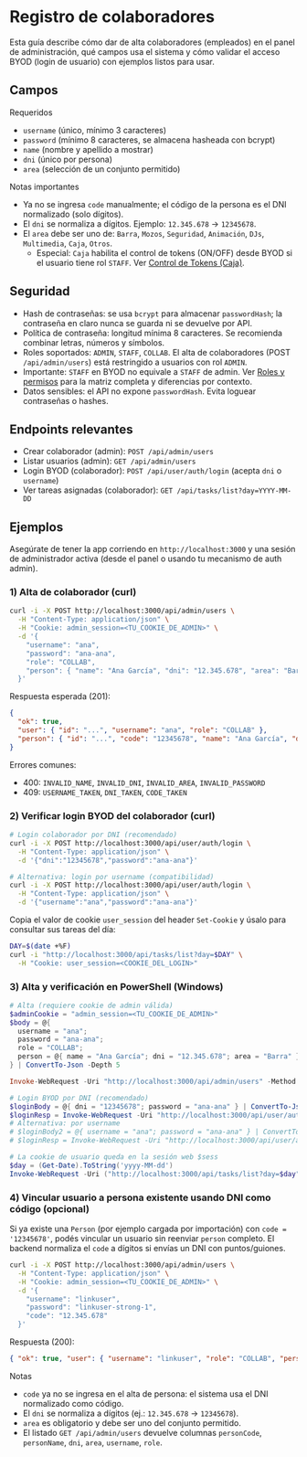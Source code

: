 # Registro de colaboradores

Esta guía describe cómo dar de alta colaboradores (empleados) en el panel de administración, qué campos usa el sistema y cómo validar el acceso BYOD (login de usuario) con ejemplos listos para usar.

## Campos

Requeridos
- `username` (único, mínimo 3 caracteres)
- `password` (mínimo 8 caracteres, se almacena hasheada con bcrypt)
- `name` (nombre y apellido a mostrar)
- `dni` (único por persona)
- `area` (selección de un conjunto permitido)

Notas importantes
- Ya no se ingresa `code` manualmente; el código de la persona es el DNI normalizado (solo dígitos).
- El `dni` se normaliza a dígitos. Ejemplo: `12.345.678` → `12345678`.
- El `area` debe ser uno de: `Barra`, `Mozos`, `Seguridad`, `Animación`, `DJs`, `Multimedia`, `Caja`, `Otros`.
  - Especial: `Caja` habilita el control de tokens (ON/OFF) desde BYOD si el usuario tiene rol `STAFF`. Ver [Control de Tokens (Caja)](./tokens-control.md).

## Seguridad

- Hash de contraseñas: se usa `bcrypt` para almacenar `passwordHash`; la contraseña en claro nunca se guarda ni se devuelve por API.
- Política de contraseña: longitud mínima 8 caracteres. Se recomienda combinar letras, números y símbolos.
- Roles soportados: `ADMIN`, `STAFF`, `COLLAB`. El alta de colaboradores (POST `/api/admin/users`) está restringido a usuarios con rol `ADMIN`.
- Importante: `STAFF` en BYOD no equivale a `STAFF` de admin. Ver [Roles y permisos](./roles.md) para la matriz completa y diferencias por contexto.
- Datos sensibles: el API no expone `passwordHash`. Evita loguear contraseñas o hashes.

## Endpoints relevantes

- Crear colaborador (admin): `POST /api/admin/users`
- Listar usuarios (admin): `GET /api/admin/users`
- Login BYOD (colaborador): `POST /api/user/auth/login` (acepta `dni` o `username`)
- Ver tareas asignadas (colaborador): `GET /api/tasks/list?day=YYYY-MM-DD`

## Ejemplos

Asegúrate de tener la app corriendo en `http://localhost:3000` y una sesión de administrador activa (desde el panel o usando tu mecanismo de auth admin).

### 1) Alta de colaborador (curl)

```bash
curl -i -X POST http://localhost:3000/api/admin/users \
  -H "Content-Type: application/json" \
  -H "Cookie: admin_session=<TU_COOKIE_DE_ADMIN>" \
  -d '{
    "username": "ana",
    "password": "ana-ana",
    "role": "COLLAB",
    "person": { "name": "Ana García", "dni": "12.345.678", "area": "Barra" }
  }'
```

Respuesta esperada (201):
```json
{
  "ok": true,
  "user": { "id": "...", "username": "ana", "role": "COLLAB" },
  "person": { "id": "...", "code": "12345678", "name": "Ana García", "dni": "12345678", "area": "Barra" }
}
```

Errores comunes:
- 400: `INVALID_NAME`, `INVALID_DNI`, `INVALID_AREA`, `INVALID_PASSWORD`
- 409: `USERNAME_TAKEN`, `DNI_TAKEN`, `CODE_TAKEN`

### 2) Verificar login BYOD del colaborador (curl)

```bash
# Login colaborador por DNI (recomendado)
curl -i -X POST http://localhost:3000/api/user/auth/login \
  -H "Content-Type: application/json" \
  -d '{"dni":"12345678","password":"ana-ana"}'

# Alternativa: login por username (compatibilidad)
curl -i -X POST http://localhost:3000/api/user/auth/login \
  -H "Content-Type: application/json" \
  -d '{"username":"ana","password":"ana-ana"}'
```

Copia el valor de cookie `user_session` del header `Set-Cookie` y úsalo para consultar sus tareas del día:

```bash
DAY=$(date +%F)
curl -i "http://localhost:3000/api/tasks/list?day=$DAY" \
  -H "Cookie: user_session=<COOKIE_DEL_LOGIN>"
```

### 3) Alta y verificación en PowerShell (Windows)

```powershell
# Alta (requiere cookie de admin válida)
$adminCookie = "admin_session=<TU_COOKIE_DE_ADMIN>"
$body = @{ 
  username = "ana";
  password = "ana-ana";
  role = "COLLAB";
  person = @{ name = "Ana García"; dni = "12.345.678"; area = "Barra" } 
} | ConvertTo-Json -Depth 5

Invoke-WebRequest -Uri "http://localhost:3000/api/admin/users" -Method Post -ContentType "application/json" -Headers @{ Cookie = $adminCookie } -Body $body | Select-Object -ExpandProperty StatusCode

# Login BYOD por DNI (recomendado)
$loginBody = @{ dni = "12345678"; password = "ana-ana" } | ConvertTo-Json
$loginResp = Invoke-WebRequest -Uri "http://localhost:3000/api/user/auth/login" -Method Post -ContentType "application/json" -Body $loginBody -SessionVariable sess
# Alternativa: por username
# $loginBody2 = @{ username = "ana"; password = "ana-ana" } | ConvertTo-Json
# $loginResp = Invoke-WebRequest -Uri "http://localhost:3000/api/user/auth/login" -Method Post -ContentType "application/json" -Body $loginBody2 -SessionVariable sess

# La cookie de usuario queda en la sesión web $sess
$day = (Get-Date).ToString('yyyy-MM-dd')
Invoke-WebRequest -Uri ("http://localhost:3000/api/tasks/list?day=$day") -WebSession $sess | Select-Object -ExpandProperty StatusCode
```

### 4) Vincular usuario a persona existente usando DNI como código (opcional)

Si ya existe una `Person` (por ejemplo cargada por importación) con `code = '12345678'`, podés vincular un usuario sin reenviar `person` completo. El backend normaliza el `code` a dígitos si envías un DNI con puntos/guiones.

```bash
curl -i -X POST http://localhost:3000/api/admin/users \
  -H "Content-Type: application/json" \
  -H "Cookie: admin_session=<TU_COOKIE_DE_ADMIN>" \
  -d '{
    "username": "linkuser",
    "password": "linkuser-strong-1",
    "code": "12.345.678"
  }'
```

Respuesta (200):
```json
{ "ok": true, "user": { "username": "linkuser", "role": "COLLAB", "personCode": "12345678" } }
```

Notas
- `code` ya no se ingresa en el alta de persona: el sistema usa el DNI normalizado como código.
- El `dni` se normaliza a dígitos (ej.: `12.345.678` → `12345678`).
- `area` es obligatorio y debe ser uno del conjunto permitido.
- El listado `GET /api/admin/users` devuelve columnas `personCode`, `personName`, `dni`, `area`, `username`, `role`.

